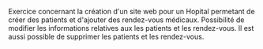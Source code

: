 Exercice concernant la création d'un site web pour un Hopital permetant de créer des patients et d'ajouter des rendez-vous médicaux.
Possibilité de modifier les informations relatives aux les patients et les rendez-vous.
Il est aussi possible de supprimer les patients et les rendez-vous.
